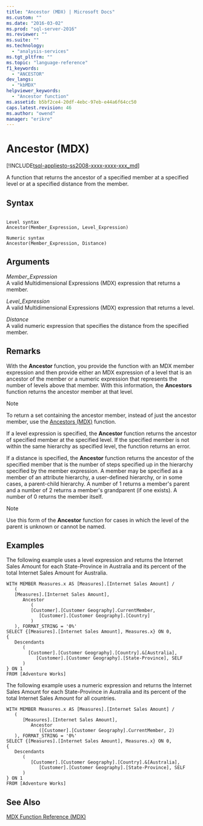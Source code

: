 ```yaml
---
title: "Ancestor (MDX) | Microsoft Docs"
ms.custom: ""
ms.date: "2016-03-02"
ms.prod: "sql-server-2016"
ms.reviewer: ""
ms.suite: ""
ms.technology: 
  - "analysis-services"
ms.tgt_pltfrm: ""
ms.topic: "language-reference"
f1_keywords: 
  - "ANCESTOR"
dev_langs: 
  - "kbMDX"
helpviewer_keywords: 
  - "Ancestor function"
ms.assetid: b5bf2ce4-20df-4ebc-97eb-e44a6f64cc50
caps.latest.revision: 46
ms.author: "owend"
manager: "erikre"
---
```

# Ancestor (MDX)
[!INCLUDE[tsql-appliesto-ss2008-xxxx-xxxx-xxx_md](../database-engine/configure/windows/includes/tsql-appliesto-ss2008-xxxx-xxxx-xxx-md.md)]

  A function that returns the ancestor of a specified member at a specified level or at a specified distance from the member.  
  
## Syntax  
  
```  
  
Level syntax  
Ancestor(Member_Expression, Level_Expression)  
  
Numeric syntax  
Ancestor(Member_Expression, Distance)  
```  
  
## Arguments  
 *Member_Expression*  
 A valid Multidimensional Expressions (MDX) expression that returns a member.  
  
 *Level_Expression*  
 A valid Multidimensional Expressions (MDX) expression that returns a level.  
  
 *Distance*  
 A valid numeric expression that specifies the distance from the specified member.  
  
## Remarks  
 With the **Ancestor** function, you provide the function with an MDX member expression and then provide either an MDX expression of a level that is an ancestor of the member or a numeric expression that represents the number of levels above that member. With this information, the **Ancestors** function returns the ancestor member at that level.  
  
> [!NOTE]  
>  To return a set containing the ancestor member, instead of just the ancestor member, use the [Ancestors &#40;MDX&#41;](../mdx/ancestors-mdx.md) function.  
  
 If a level expression is specified, the **Ancestor** function returns the ancestor of specified member at the specified level. If the specified member is not within the same hierarchy as specified level, the function returns an error.  
  
 If a distance is specified, the **Ancestor** function returns the ancestor of the specified member that is the number of steps specified up in the hierarchy specified by the member expression. A member may be specified as a member of an attribute hierarchy, a user-defined hierarchy, or in some cases, a parent-child hierarchy. A number of 1 returns a member's parent and a number of 2 returns a member's grandparent (if one exists). A number of 0 returns the member itself.  
  
> [!NOTE]  
>  Use this form of the **Ancestor** function for cases in which the level of the parent is unknown or cannot be named.  
  
## Examples  
 The following example uses a level expression and returns the Internet Sales Amount for each State-Province in Australia and its percent of the total Internet Sales Amount for Australia.  
  
```  
WITH MEMBER Measures.x AS [Measures].[Internet Sales Amount] /   
   (  
   [Measures].[Internet Sales Amount],    
      Ancestor   
         (  
         [Customer].[Customer Geography].CurrentMember,  
            [Customer].[Customer Geography].[Country]  
         )  
   ), FORMAT_STRING = '0%'  
SELECT {[Measures].[Internet Sales Amount], Measures.x} ON 0,  
{  
   Descendants   
      (  
        [Customer].[Customer Geography].[Country].&[Australia],  
           [Customer].[Customer Geography].[State-Province], SELF   
      )  
} ON 1  
FROM [Adventure Works]  
```  
  
 The following example uses a numeric expression and returns the Internet Sales Amount for each State-Province in Australia and its percent of the total Internet Sales Amount for all countries.  
  
```  
WITH MEMBER Measures.x AS [Measures].[Internet Sales Amount] /   
   (  
      [Measures].[Internet Sales Amount],  
         Ancestor   
            ([Customer].[Customer Geography].CurrentMember, 2)  
   ), FORMAT_STRING = '0%'  
SELECT {[Measures].[Internet Sales Amount], Measures.x} ON 0,  
{  
   Descendants   
      (  
         [Customer].[Customer Geography].[Country].&[Australia],  
            [Customer].[Customer Geography].[State-Province], SELF   
      )  
} ON 1  
FROM [Adventure Works]  
```  
  
## See Also  
 [MDX Function Reference &#40;MDX&#41;](../mdx/mdx-function-reference-mdx.md)  
  
  